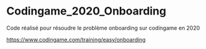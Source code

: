 # Codingame_2020_Onboarding
Code réalisé pour résoudre le problème onboarding sur codingame en 2020 

https://www.codingame.com/training/easy/onboarding

